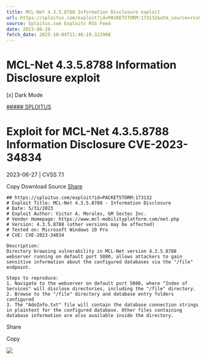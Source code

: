 ```yaml
---
title: MCL-Net 4.3.5.8788 Information Disclosure exploit
url: https://sploitus.com/exploit?id=PACKETSTORM:173132&utm_source=rss&utm_medium=rss
source: Sploitus.com Exploits RSS Feed
date: 2023-06-28
fetch_date: 2025-10-04T11:46:19.322908
---
```


# MCL-Net 4.3.5.8788 Information Disclosure exploit

[x]
Dark Mode

[##### SPLOITUS](/)

# Exploit for MCL-Net 4.3.5.8788 Information Disclosure CVE-2023-34834

2023-06-27 | CVSS 7.1

Copy
Download
Source
[Share](#share-url)

```
## https://sploitus.com/exploit?id=PACKETSTORM:173132
# Exploit Title: MCL-Net 4.3.5.8788 - Information Disclosure
# Date: 5/31/2023
# Exploit Author: Victor A. Morales, GM Sectec Inc.
# Vendor Homepage: https://www.mcl-mobilityplatform.com/net.php
# Version: 4.3.5.8788 (other versions may be affected)
# Tested on: Microsoft Windows 10 Pro
# CVE: CVE-2023-34834

Description:
Directory browsing vulnerability in MCL-Net version 4.3.5.8788 webserver running on default port 5080, allows attackers to gain sensitive information about the configured databases via the "/file" endpoint.

Steps to reproduce:
1. Navigate to the webserver on default port 5080, where "Index of Services" will disclose directories, including the "/file" directory.
2. Browse to the "/file" directory and database entry folders configured
3. The "AdoInfo.txt" file will contain the database connection strings in plaintext for the configured database. Other files containing database information are also available inside the directory.
```

Share

Copy

![](https://mc.yandex.ru/watch/54912310)